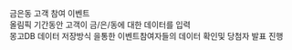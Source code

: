 금은동 고객 참여 이벤트<br/>
올림픽 기간동안 고객이 금/은/동에 대한 데이터를 입력 <br/>
몽고DB 데이터 저장방식 을통한 이벤트참여자들의 데이터 확인및 당첨자 발표 진행<br/>
